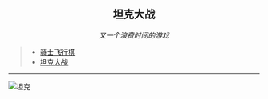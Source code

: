 <p align=center><h2 align=center><strong>坦克大战</strong></h2><i><p align=center>又一个浪费时间的游戏</p></i></p>

> - [骑士飞行棋](https://github.com/ourfor/Game_java/tree/chess)
> - [坦克大战](https://github.com/ourfor/Game_java/tree/tank)

---


![坦克](https://i.loli.net/2018/11/14/5bec1a568de72.png)
